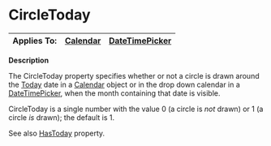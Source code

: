 




<h1 class="heading"><span class="name">CircleToday</span></h1>

| Applies To: | [Calendar](./calendar.md) | [DateTimePicker](./datetimepicker.md) |
| --- | --- | ---  |


**Description**


The CircleToday property specifies whether or not a circle is drawn around the [Today](Today.htm) date in a [Calendar](./calendar.md) object or in the drop down calendar in a [DateTimePicker](./datetimepicker.md), when the month containing that date is visible.


CircleToday is a single number with the value 0 (a circle is *not* drawn) or 1 (a circle *is* drawn); the default is 1.


See also [HasToday](HasToday.htm) property.



